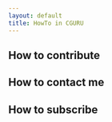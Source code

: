 ```yaml
---
layout: default
title: HowTo in CGURU
---
```


## How to contribute

## How to contact me

## How to subscribe
